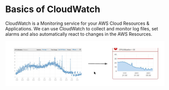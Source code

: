 
# Basics of CloudWatch

CloudWatch is a Monitoring service for your AWS Cloud Resources & Applications.
We can use CloudWatch to collect and monitor log files, set alarms and also automatically react
to changes in the AWS Resources.

![My Images](images/image1.png)